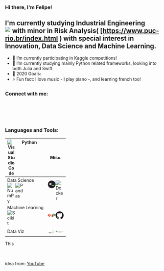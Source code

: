 ### Hi there, I'm Felipe!

## I'm currently studying Industrial Engineering with minor in Risk Analysis(<img align="left" width="23px" src="https://logodownload.org/wp-content/uploads/2015/02/puc-rio-logo.gif"/>  [https://www.puc-rio.br/index.html  )  with special interest in Innovation, Data Science and Machine Learning.

- 🔭 I’m currently participating in Kaggle competitions!
- 🌱 I’m currently studying mainly Python related frameworks, looking into both Julia and Swift 
- 🥅 2020 Goals: 
- ⚡ Fun fact: I love music - I play piano -, and learning french too!

### Connect with me:

### ![<img src="https://cdn.jsdelivr.net/npm/simple-icons@v3/icons/linkedin.svg" width=26px>]("https://linkedin.com/in/felipe-whitaker")
<br />

### Languages and Tools:

| <img align="left" alt="Visual Studio Code" width="26px" src="https://seeklogo.com/images/P/python-logo-A32636CAA3-seeklogo.com.png"/> Python | Misc.                                                        |
| ------------------------------------------------------------ | ------------------------------------------------------------ |
| Data Science<br/> <img align="left" alt="NumPy" width="26px" src="https://user-images.githubusercontent.com/50221806/86498201-a8bd8680-bd39-11ea-9d08-66b610a8dc01.png"/><img align="left" alt="Pandas" width="26px" src="https://www.pinclipart.com/picdir/middle/367-3678882_python-logo-clipart-easy-pandas-python-logo-png.png"/> | <img align="left" alt="Terminal" width="26px" src="https://raw.githubusercontent.com/github/explore/80688e429a7d4ef2fca1e82350fe8e3517d3494d/topics/terminal/terminal.png" />   <img align="left" alt="Docker" width="26px" src="https://www.docker.com/sites/default/files/d8/2019-07/vertical-logo-monochromatic.png"/> |
| Machine Learning<br><img align="left" alt="Scikit" width="26px" src="https://e7.pngegg.com/pngimages/905/45/png-clipart-scikit-learn-python-scikit-logo-brand-learning-text-computer.png"/> | <img align="left" alt="Git" width="26px" src="https://raw.githubusercontent.com/github/explore/80688e429a7d4ef2fca1e82350fe8e3517d3494d/topics/git/git.png" />  <img align="left" alt="GitHub" width="26px" src="https://raw.githubusercontent.com/github/explore/78df643247d429f6cc873026c0622819ad797942/topics/github/github.png"/> |
| Data Viz<br>                                                 | <img align="left" alt="MySQL" width="26px" src="https://raw.githubusercontent.com/github/explore/80688e429a7d4ef2fca1e82350fe8e3517d3494d/topics/mysql/mysql.png" />    <img align="left" alt="MongoDB" width="26px" src="https://raw.githubusercontent.com/github/explore/80688e429a7d4ef2fca1e82350fe8e3517d3494d/topics/mongodb/mongodb.png" /> |
This

<img align="left" alt="" width="26px" src=""/>  

<br /><br />
idea from: [YouTube](https://www.youtube.com/watch?v=n6d4KHSKqGk)

